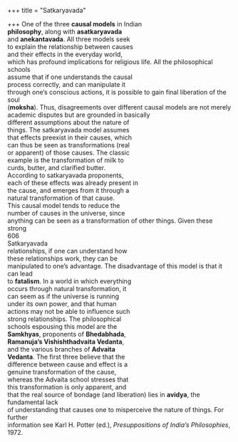 +++
title = "Satkaryavada"

+++
One of the three **causal models** in Indian  
**philosophy**, along with **asatkaryavada**  
and **anekantavada**. All three models seek  
to explain the relationship between causes  
and their effects in the everyday world,  
which has profound implications for religious life. All the philosophical schools  
assume that if one understands the causal  
process correctly, and can manipulate it  
through one’s conscious actions, it is possible to gain final liberation of the soul  
(**moksha**). Thus, disagreements over different causal models are not merely academic disputes but are grounded in basically  
different assumptions about the nature of  
things. The satkaryavada model assumes  
that effects preexist in their causes, which  
can thus be seen as transformations (real  
or apparent) of those causes. The classic  
example is the transformation of milk to  
curds, butter, and clarified butter.  
According to satkaryavada proponents,  
each of these effects was already present in  
the cause, and emerges from it through a  
natural transformation of that cause.  
This causal model tends to reduce the  
number of causes in the universe, since  
anything can be seen as a transformation of other things. Given these strong  
606  
Satkaryavada  
relationships, if one can understand how  
these relationships work, they can be  
manipulated to one’s advantage. The disadvantage of this model is that it can lead  
to **fatalism**. In a world in which everything  
occurs through natural transformation, it  
can seem as if the universe is running  
under its own power, and that human  
actions may not be able to influence such  
strong relationships. The philosophical  
schools espousing this model are the  
**Samkhyas**, proponents of **Bhedabhada**,  
**Ramanuja’s Vishishthadvaita Vedanta**,  
and the various branches of **Advaita**  
**Vedanta**. The first three believe that the  
difference between cause and effect is a  
genuine transformation of the cause,  
whereas the Advaita school stresses that  
this transformation is only apparent, and  
that the real source of bondage (and liberation) lies in **avidya**, the fundamental lack  
of understanding that causes one to misperceive the nature of things. For further  
information see Karl H. Potter (ed.), *Presuppositions of India’s Philosophies*, 1972.